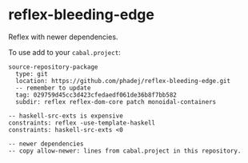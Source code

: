 # reflex-bleeding-edge

Reflex with newer dependencies.

To use add to your `cabal.project`:

```
source-repository-package
  type: git
  location: https://github.com/phadej/reflex-bleeding-edge.git
  -- remember to update
  tag: 029759d45cc3d423cfedaedf061de36b8f7bb582
  subdir: reflex reflex-dom-core patch monoidal-containers

-- haskell-src-exts is expensive
constraints: reflex -use-template-haskell
constraints: haskell-src-exts <0

-- newer dependencies
-- copy allow-newer: lines from cabal.project in this repository.
```
